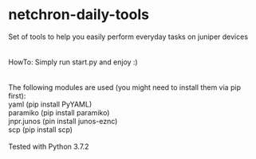 # netchron-daily-tools
Set of tools to help you easily perform everyday tasks on juniper devices\
\
\
HowTo:
Simply run start.py and enjoy :)
\
\
\
The following modules are used (you might need to install them via pip first):
\
yaml (pip install PyYAML)\
paramiko (pip install paramiko)\
jnpr.junos (pin install junos-eznc)\
scp (pip install scp)\
\
Tested with Python 3.7.2
